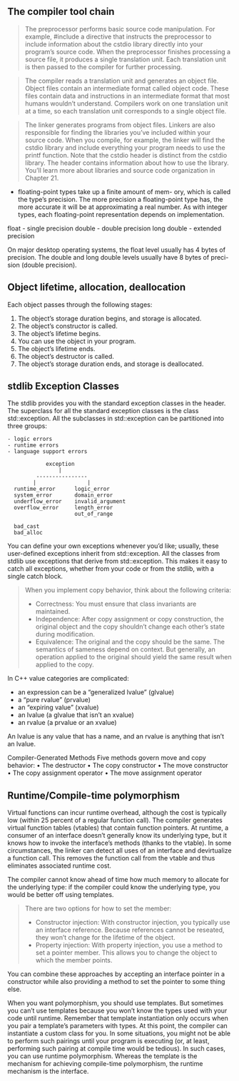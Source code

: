 ## The compiler tool chain

> The preprocessor performs basic source code manipulation. For example, #include <cstdio>
a directive that instructs the preprocessor to include information about the cstdio library
directly into your program’s source code. When the preprocessor finishes processing a source
file, it produces a single translation unit. Each translation unit is then passed to the compiler
for further processing.

> The compiler reads a translation unit and generates an object file. Object files contain an
intermediate format called object code. These files contain data and instructions in an intermediate
format that most humans wouldn’t understand. Compilers work on one translation unit at a time, so each
translation unit corresponds to a single object file.

> The linker generates programs from object files. Linkers are also responsible for finding the libraries
you’ve included within your source code. When you compile, for example, the linker will find the cstdio
library and include everything your program needs to use the printf function. Note that the cstdio header
is distinct from the cstdio library. The header contains information about how to use the library. You’ll
learn more about libraries and source code organization in Chapter 21.

- floating-point types take up a finite amount of mem- ory, which is called the type’s precision.
The more precision a floating-point type has, the more accurate it will be at approximating a
real number. As with integer types, each floating-point representation depends on implementation.

float - single precision
double - double precision
long double - extended precision

On major desktop operating systems, the float level usually has 4 bytes of precision. The double and
long double levels usually have 8 bytes of preci- sion (double precision).

## Object lifetime, allocation, deallocation
Each object passes through the following stages:
1. The object’s storage duration begins, and storage is allocated.
2. The object’s constructor is called.
3. The object’s lifetime begins.
4. You can use the object in your program.
5. The object’s lifetime ends.
6. The object’s destructor is called.
7. The object’s storage duration ends, and storage is deallocated.

## stdlib Exception Classes
The stdlib provides you with the standard exception classes in the <stdexcept> header.
The superclass for all the standard exception classes is the class std::exception. All the
subclasses in std::exception can be partitioned into three groups:
```
- logic errors
- runtime errors
- language support errors

            exception
                |
         ----------------
        |                |
  runtime_error      logic_error
  system_error       domain_error
  underflow_error    invalid_argument
  overflow_error     length_error
                     out_of_range

  bad_cast
  bad_alloc
```

You can define your own exceptions whenever you’d like; usually, these user-defined exceptions inherit
from std::exception. All the classes from stdlib use exceptions that derive from std::exception.
This makes it easy to catch all exceptions, whether from your code or from the stdlib, with a single 
catch block.

> When you implement copy behavior, think about the following criteria:
> - Correctness: You must ensure that class invariants are maintained.
> - Independence: After copy assignment or copy construction, the original object and the copy shouldn’t change
>   each other’s state during modification.
> - Equivalence: The original and the copy should be the same. The semantics of sameness depend on context.
>   But generally, an operation applied to the original should yield the same result when applied to the copy.

In C++ value categories are complicated:
- an expression can be a “generalized lvalue” (glvalue)
- a “pure rvalue” (prvalue)
- an “expiring value” (xvalue)
- an lvalue (a glvalue that isn’t an xvalue)
- an rvalue (a prvalue or an xvalue)

An lvalue is any value that has a name, and an rvalue is anything that isn’t an lvalue.

Compiler-Generated Methods
Five methods govern move and copy behavior:
• The destructor
• The copy constructor
• The move constructor
• The copy assignment operator
• The move assignment operator


## Runtime/Compile-time polymorphism

Virtual functions can incur runtime overhead, although the cost is typically low (within 25 
percent of a regular function call). The compiler generates virtual function tables (vtables) 
that contain function pointers. At runtime, a consumer of an interface doesn’t generally know 
its underlying type, but it knows how to invoke the interface’s methods (thanks to the vtable). 
In some circumstances, the linker can detect all uses of an interface and devirtualize a 
function call. This removes the function call from the vtable and thus eliminates associated 
runtime cost.

The compiler cannot know ahead of time how much memory to allocate for the underlying type:
if the compiler could know the underlying type, you would be better off using templates.
> There are two options for how to set the member:
> - Constructor injection: With constructor injection, you typically use an interface reference.
>   Because references cannot be reseated, they won’t change for the lifetime of the object.
> - Property injection: With property injection, you use a method to set a pointer member. This 
>   allows you to change the object to which the member points.

You can combine these approaches by accepting an interface pointer in a constructor while also 
providing a method to set the pointer to some­ thing else.


When you want polymorphism, you should use templates. But sometimes you can’t use templates 
because you won’t know the types used with your code until runtime. Remember that template
instantiation only occurs when you pair a template’s parameters with types. At this point,
the compiler can instantiate a custom class for you. In some situations, you might not be able
to perform such pairings until your program is executing (or, at least, performing such pairing
at compile time would be tedious). In such cases, you can use runtime polymorphism. Whereas
the template is the mechanism for achieving compile-time polymorphism, the runtime mechanism
is the interface.

